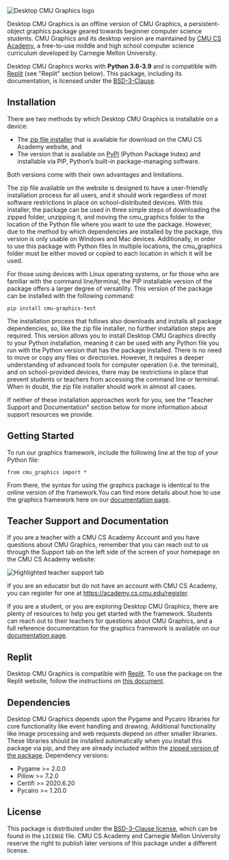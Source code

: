 ![Desktop CMU Graphics logo](https://s3.amazonaws.com/cmu-cs-academy.lib.prod/desktop-cmu-graphics/docs-media/pkg-logo.png)

Desktop CMU Graphics is an offline version of CMU Graphics, a
persistent-object graphics package geared towards beginner computer science
students. CMU Graphics and its desktop version are maintained by
[CMU CS Academy](https://academy.cs.cmu.edu/splash), a free-to-use middle and
high school computer science curriculum developed by Carnegie Mellon University.

Desktop CMU Graphics works with **Python 3.6-3.9** and is compatible with
[Replit](https://replit.com/) (see "Replit" section below). This
package, including its documentation, is licensed under the
[BSD-3-Clause](https://spdx.org/licenses/BSD-3-Clause.html).


## Installation

There are two methods by which Desktop CMU Graphics is installable on a device:

- The [zip file installer](https://academy.cs.cmu.edu/desktop) that is available
for download on the CMU CS Academy website, and
- The version that is available on
[PyPI](https://pypi.org/project/cmu-graphics-test/) (Python Package Index) and
installable via PIP, Python’s built-in package-managing software.

Both versions come with their own advantages and limitations.

The zip file available on the website is designed to have a user-friendly
installation process for all users, and it should work regardless of most
software restrictions in place on school-distributed devices. With this
installer, the package can be used in three simple steps of downloading the
zipped folder, unzipping it, and moving the cmu_graphics folder to the location
of the Python file where you want to use the package. However, due to the method
by which dependencies are installed by the package, this version is only usable
on Windows and Mac devices. Additionally, in order to use this package with
Python files in multiple locations, the cmu_graphics folder must be either moved
or copied to each location in which it will be used.

For those using devices with Linux operating systems, or for those who are
familiar with the command line/terminal, the PIP installable version of the
package offers a larger degree of versatility. This version of the package can
be installed with the following command:

```
pip install cmu-graphics-test
```

The installation process that follows also downloads and installs all package
dependencies, so, like the zip file installer, no further installation steps are
required. This version allows you to install Desktop CMU Graphics directly to
your Python installation, meaning it can be used with any Python file you run
with the Python version that has the package installed. There is no need to
move or copy any files or directories. However, it requires a deeper
understanding of advanced tools for computer operation (i.e. the terminal),
and on school-provided devices, there may be restrictions in place that prevent
students or teachers from accessing the command line or terminal. When in doubt,
the zip file installer should work in almost all cases.

If neither of these installation approaches work for you, see the “Teacher
Support and Documentation” section below for more information about support
resources we provide.


## Getting Started

To run our graphics framework, include the following line at the top of your
Python file:

```
from cmu_graphics import *
```

From there, the syntax for using the graphics package is identical to the
online version of the framework.You can find more details about how to use the
graphics framework here on our [documentation page](https://academy.cs.cmu.edu/docs).


## Teacher Support and Documentation

If you are a teacher with a CMU CS Academy Account and you have questions about
CMU Graphics, remember that you can reach out to us through the Support tab on
the left side of the screen of your homepage on the CMU CS Academy website:

![Highlighted teacher support tab](https://s3.amazonaws.com/cmu-cs-academy.lib.prod/desktop-cmu-graphics/docs-media/support-tab.png)

If you are an educator but do not have an account with CMU CS Academy, you can
register for one at https://academy.cs.cmu.edu/register.

If you are a student, or you are exploring Desktop CMU Graphics,
there are plenty of resources to help you get started with
the framework. Students can reach out to their teachers for questions about
CMU Graphics, and a full reference documentation for the graphics
framework is available on our [documentation page](https://academy.cs.cmu.edu/docs).


## Replit

Desktop CMU Graphics is compatible with [Replit](https://replit.com/). To use
the package on the Replit website, follow the instructions on
[this document](https://docs.google.com/document/d/1Oj9L5n2MNJGuS8YpCeXJi4kouV74xD6LgvIjfSBmBbw/edit?usp=sharing).


## Dependencies

Desktop CMU Graphics depends upon the Pygame and Pycairo libraries for core
functionality like event handling and drawing. Additional functionality like
image processing and web requests depend on other smaller libraries. These
libraries should be installed automatically when you install this package via
pip, and they are already included within the
[zipped version of the package](https://academy.cs.cmu.edu/desktop).
Dependency versions:

- Pygame >= 2.0.0
- Pillow >= 7.2.0
- Certifi >= 2020.6.20
- Pycairo >= 1.20.0

## License

This package is distributed under the
[BSD-3-Clause license](https://spdx.org/licenses/BSD-3-Clause.html),
which can be found in the `LICENSE` file. CMU CS Academy and
Carnegie Mellon University reserve the right to publish later
versions of this package under a different license.